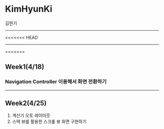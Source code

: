 # KimHyunKi
김현기

***
<<<<<<< HEAD

***

=======
## Week1(4/18)


### Navigation Controller 이용해서 화면 전환하기


***

## Week2(4/25)
1. 계산기 오토 레이아웃
2. 스택 뷰를 활용한 스크롤 뷰 화면 구현하기 
